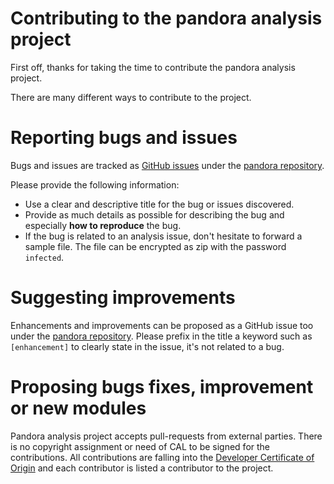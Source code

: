 # Contributing to the pandora analysis project

First off, thanks for taking the time to contribute the pandora analysis project.

There are many different ways to contribute to the project.

# Reporting bugs and issues

Bugs and issues are tracked as [GitHub issues](https://guides.github.com/features/issues/) under the [pandora repository](https://github.com/pandora-analysis/pandora/issues).

Please provide the following information:

- Use a clear and descriptive title for the bug or issues discovered.
- Provide as much details as possible for describing the bug and especially **how to reproduce** the bug.
- If the bug is related to an analysis issue, don't hesitate to forward a sample file. The file can be encrypted as zip with the password `infected`.

# Suggesting improvements

Enhancements and improvements can be proposed as a GitHub issue too under the [pandora repository](https://github.com/pandora-analysis/pandora/issues). Please prefix
in the title a keyword such as `[enhancement]` to clearly state in the issue, it's not related to a bug.

# Proposing bugs fixes, improvement or new modules

Pandora analysis project accepts pull-requests from external parties. There is no copyright assignment or need of CAL to be signed for the contributions. All contributions
are falling into the [Developer Certificate of Origin](https://developercertificate.org/) and each contributor is listed a contributor to the project.

